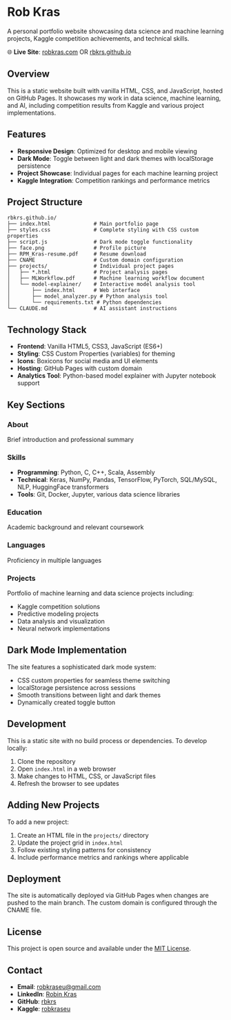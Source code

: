 # Rob Kras

A personal portfolio website showcasing data science and machine learning projects, Kaggle competition achievements, and technical skills.

🌐 **Live Site**: [robkras.com](https://robkras.com) OR [rbkrs.github.io](https://rbkrs.github.io)

## Overview

This is a static website built with vanilla HTML, CSS, and JavaScript, hosted on GitHub Pages. It showcases my work in data science, machine learning, and AI, including competition results from Kaggle and various project implementations.

## Features

- **Responsive Design**: Optimized for desktop and mobile viewing
- **Dark Mode**: Toggle between light and dark themes with localStorage persistence
- **Project Showcase**: Individual pages for each machine learning project
- **Kaggle Integration**: Competition rankings and performance metrics

## Project Structure

```
rbkrs.github.io/
├── index.html              # Main portfolio page
├── styles.css              # Complete styling with CSS custom properties
├── script.js               # Dark mode toggle functionality
├── face.png                # Profile picture
├── RPM_Kras-resume.pdf     # Resume download
├── CNAME                   # Custom domain configuration
├── projects/               # Individual project pages
│   ├── *.html              # Project analysis pages
│   ├── MLWorkflow.pdf      # Machine learning workflow document
│   └── model-explainer/    # Interactive model analysis tool
│       ├── index.html      # Web interface
│       ├── model_analyzer.py # Python analysis tool
│       └── requirements.txt # Python dependencies
└── CLAUDE.md               # AI assistant instructions
```

## Technology Stack

- **Frontend**: Vanilla HTML5, CSS3, JavaScript (ES6+)
- **Styling**: CSS Custom Properties (variables) for theming
- **Icons**: Boxicons for social media and UI elements
- **Hosting**: GitHub Pages with custom domain
- **Analytics Tool**: Python-based model explainer with Jupyter notebook support

## Key Sections

### About
Brief introduction and professional summary

### Skills
- **Programming**: Python, C, C++, Scala, Assembly
- **Technical**: Keras, NumPy, Pandas, TensorFlow, PyTorch, SQL/MySQL, NLP, HuggingFace transformers
- **Tools**: Git, Docker, Jupyter, various data science libraries

### Education
Academic background and relevant coursework

### Languages
Proficiency in multiple languages

### Projects
Portfolio of machine learning and data science projects including:
- Kaggle competition solutions
- Predictive modeling projects
- Data analysis and visualization
- Neural network implementations

## Dark Mode Implementation

The site features a sophisticated dark mode system:
- CSS custom properties for seamless theme switching
- localStorage persistence across sessions
- Smooth transitions between light and dark themes
- Dynamically created toggle button

## Development

This is a static site with no build process or dependencies. To develop locally:

1. Clone the repository
2. Open `index.html` in a web browser
3. Make changes to HTML, CSS, or JavaScript files
4. Refresh the browser to see updates

## Adding New Projects

To add a new project:
1. Create an HTML file in the `projects/` directory
2. Update the project grid in `index.html`
3. Follow existing styling patterns for consistency
4. Include performance metrics and rankings where applicable

## Deployment

The site is automatically deployed via GitHub Pages when changes are pushed to the main branch. The custom domain is configured through the CNAME file.

## License

This project is open source and available under the [MIT License](LICENSE).

## Contact

- **Email**: robkraseu@gmail.com
- **LinkedIn**: [Robin Kras](https://www.linkedin.com/in/robin-r-p-m-kras-8b4bb31bb/)
- **GitHub**: [rbkrs](https://github.com/rbkrs)
- **Kaggle**: [robkraseu](https://www.kaggle.com/robkraseu)
